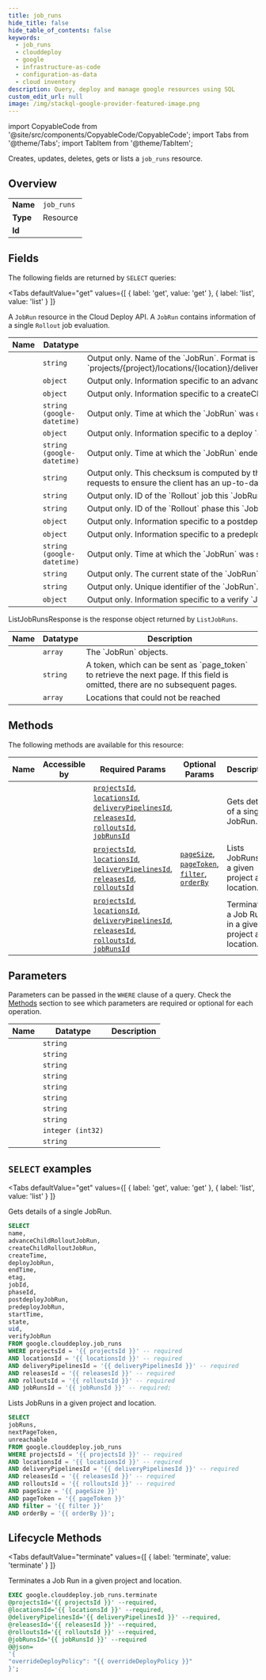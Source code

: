 ```yaml
--- 
title: job_runs
hide_title: false
hide_table_of_contents: false
keywords:
  - job_runs
  - clouddeploy
  - google
  - infrastructure-as-code
  - configuration-as-data
  - cloud inventory
description: Query, deploy and manage google resources using SQL
custom_edit_url: null
image: /img/stackql-google-provider-featured-image.png
---
```


import CopyableCode from '@site/src/components/CopyableCode/CopyableCode';
import Tabs from '@theme/Tabs';
import TabItem from '@theme/TabItem';

Creates, updates, deletes, gets or lists a <code>job_runs</code> resource.

## Overview
<table><tbody>
<tr><td><b>Name</b></td><td><code>job_runs</code></td></tr>
<tr><td><b>Type</b></td><td>Resource</td></tr>
<tr><td><b>Id</b></td><td><CopyableCode code="google.clouddeploy.job_runs" /></td></tr>
</tbody></table>

## Fields

The following fields are returned by `SELECT` queries:

<Tabs
    defaultValue="get"
    values={[
        { label: 'get', value: 'get' },
        { label: 'list', value: 'list' }
    ]}
>
<TabItem value="get">

A `JobRun` resource in the Cloud Deploy API. A `JobRun` contains information of a single `Rollout` job evaluation.

<table>
<thead>
    <tr>
    <th>Name</th>
    <th>Datatype</th>
    <th>Description</th>
    </tr>
</thead>
<tbody>
<tr>
    <td><CopyableCode code="name" /></td>
    <td><code>string</code></td>
    <td>Output only. Name of the `JobRun`. Format is `projects/&#123;project&#125;/locations/&#123;location&#125;/deliveryPipelines/&#123;deliveryPipeline&#125;/releases/&#123;releases&#125;/rollouts/&#123;rollouts&#125;/jobRuns/&#123;uuid&#125;`.</td>
</tr>
<tr>
    <td><CopyableCode code="advanceChildRolloutJobRun" /></td>
    <td><code>object</code></td>
    <td>Output only. Information specific to an advanceChildRollout `JobRun` (id: AdvanceChildRolloutJobRun)</td>
</tr>
<tr>
    <td><CopyableCode code="createChildRolloutJobRun" /></td>
    <td><code>object</code></td>
    <td>Output only. Information specific to a createChildRollout `JobRun`. (id: CreateChildRolloutJobRun)</td>
</tr>
<tr>
    <td><CopyableCode code="createTime" /></td>
    <td><code>string (google-datetime)</code></td>
    <td>Output only. Time at which the `JobRun` was created.</td>
</tr>
<tr>
    <td><CopyableCode code="deployJobRun" /></td>
    <td><code>object</code></td>
    <td>Output only. Information specific to a deploy `JobRun`. (id: DeployJobRun)</td>
</tr>
<tr>
    <td><CopyableCode code="endTime" /></td>
    <td><code>string (google-datetime)</code></td>
    <td>Output only. Time at which the `JobRun` ended.</td>
</tr>
<tr>
    <td><CopyableCode code="etag" /></td>
    <td><code>string</code></td>
    <td>Output only. This checksum is computed by the server based on the value of other fields, and may be sent on update and delete requests to ensure the client has an up-to-date value before proceeding.</td>
</tr>
<tr>
    <td><CopyableCode code="jobId" /></td>
    <td><code>string</code></td>
    <td>Output only. ID of the `Rollout` job this `JobRun` corresponds to.</td>
</tr>
<tr>
    <td><CopyableCode code="phaseId" /></td>
    <td><code>string</code></td>
    <td>Output only. ID of the `Rollout` phase this `JobRun` belongs in.</td>
</tr>
<tr>
    <td><CopyableCode code="postdeployJobRun" /></td>
    <td><code>object</code></td>
    <td>Output only. Information specific to a postdeploy `JobRun`. (id: PostdeployJobRun)</td>
</tr>
<tr>
    <td><CopyableCode code="predeployJobRun" /></td>
    <td><code>object</code></td>
    <td>Output only. Information specific to a predeploy `JobRun`. (id: PredeployJobRun)</td>
</tr>
<tr>
    <td><CopyableCode code="startTime" /></td>
    <td><code>string (google-datetime)</code></td>
    <td>Output only. Time at which the `JobRun` was started.</td>
</tr>
<tr>
    <td><CopyableCode code="state" /></td>
    <td><code>string</code></td>
    <td>Output only. The current state of the `JobRun`.</td>
</tr>
<tr>
    <td><CopyableCode code="uid" /></td>
    <td><code>string</code></td>
    <td>Output only. Unique identifier of the `JobRun`.</td>
</tr>
<tr>
    <td><CopyableCode code="verifyJobRun" /></td>
    <td><code>object</code></td>
    <td>Output only. Information specific to a verify `JobRun`. (id: VerifyJobRun)</td>
</tr>
</tbody>
</table>
</TabItem>
<TabItem value="list">

ListJobRunsResponse is the response object returned by `ListJobRuns`.

<table>
<thead>
    <tr>
    <th>Name</th>
    <th>Datatype</th>
    <th>Description</th>
    </tr>
</thead>
<tbody>
<tr>
    <td><CopyableCode code="jobRuns" /></td>
    <td><code>array</code></td>
    <td>The `JobRun` objects.</td>
</tr>
<tr>
    <td><CopyableCode code="nextPageToken" /></td>
    <td><code>string</code></td>
    <td>A token, which can be sent as `page_token` to retrieve the next page. If this field is omitted, there are no subsequent pages.</td>
</tr>
<tr>
    <td><CopyableCode code="unreachable" /></td>
    <td><code>array</code></td>
    <td>Locations that could not be reached</td>
</tr>
</tbody>
</table>
</TabItem>
</Tabs>

## Methods

The following methods are available for this resource:

<table>
<thead>
    <tr>
    <th>Name</th>
    <th>Accessible by</th>
    <th>Required Params</th>
    <th>Optional Params</th>
    <th>Description</th>
    </tr>
</thead>
<tbody>
<tr>
    <td><a href="#get"><CopyableCode code="get" /></a></td>
    <td><CopyableCode code="select" /></td>
    <td><a href="#parameter-projectsId"><code>projectsId</code></a>, <a href="#parameter-locationsId"><code>locationsId</code></a>, <a href="#parameter-deliveryPipelinesId"><code>deliveryPipelinesId</code></a>, <a href="#parameter-releasesId"><code>releasesId</code></a>, <a href="#parameter-rolloutsId"><code>rolloutsId</code></a>, <a href="#parameter-jobRunsId"><code>jobRunsId</code></a></td>
    <td></td>
    <td>Gets details of a single JobRun.</td>
</tr>
<tr>
    <td><a href="#list"><CopyableCode code="list" /></a></td>
    <td><CopyableCode code="select" /></td>
    <td><a href="#parameter-projectsId"><code>projectsId</code></a>, <a href="#parameter-locationsId"><code>locationsId</code></a>, <a href="#parameter-deliveryPipelinesId"><code>deliveryPipelinesId</code></a>, <a href="#parameter-releasesId"><code>releasesId</code></a>, <a href="#parameter-rolloutsId"><code>rolloutsId</code></a></td>
    <td><a href="#parameter-pageSize"><code>pageSize</code></a>, <a href="#parameter-pageToken"><code>pageToken</code></a>, <a href="#parameter-filter"><code>filter</code></a>, <a href="#parameter-orderBy"><code>orderBy</code></a></td>
    <td>Lists JobRuns in a given project and location.</td>
</tr>
<tr>
    <td><a href="#terminate"><CopyableCode code="terminate" /></a></td>
    <td><CopyableCode code="exec" /></td>
    <td><a href="#parameter-projectsId"><code>projectsId</code></a>, <a href="#parameter-locationsId"><code>locationsId</code></a>, <a href="#parameter-deliveryPipelinesId"><code>deliveryPipelinesId</code></a>, <a href="#parameter-releasesId"><code>releasesId</code></a>, <a href="#parameter-rolloutsId"><code>rolloutsId</code></a>, <a href="#parameter-jobRunsId"><code>jobRunsId</code></a></td>
    <td></td>
    <td>Terminates a Job Run in a given project and location.</td>
</tr>
</tbody>
</table>

## Parameters

Parameters can be passed in the `WHERE` clause of a query. Check the [Methods](#methods) section to see which parameters are required or optional for each operation.

<table>
<thead>
    <tr>
    <th>Name</th>
    <th>Datatype</th>
    <th>Description</th>
    </tr>
</thead>
<tbody>
<tr id="parameter-deliveryPipelinesId">
    <td><CopyableCode code="deliveryPipelinesId" /></td>
    <td><code>string</code></td>
    <td></td>
</tr>
<tr id="parameter-jobRunsId">
    <td><CopyableCode code="jobRunsId" /></td>
    <td><code>string</code></td>
    <td></td>
</tr>
<tr id="parameter-locationsId">
    <td><CopyableCode code="locationsId" /></td>
    <td><code>string</code></td>
    <td></td>
</tr>
<tr id="parameter-projectsId">
    <td><CopyableCode code="projectsId" /></td>
    <td><code>string</code></td>
    <td></td>
</tr>
<tr id="parameter-releasesId">
    <td><CopyableCode code="releasesId" /></td>
    <td><code>string</code></td>
    <td></td>
</tr>
<tr id="parameter-rolloutsId">
    <td><CopyableCode code="rolloutsId" /></td>
    <td><code>string</code></td>
    <td></td>
</tr>
<tr id="parameter-filter">
    <td><CopyableCode code="filter" /></td>
    <td><code>string</code></td>
    <td></td>
</tr>
<tr id="parameter-orderBy">
    <td><CopyableCode code="orderBy" /></td>
    <td><code>string</code></td>
    <td></td>
</tr>
<tr id="parameter-pageSize">
    <td><CopyableCode code="pageSize" /></td>
    <td><code>integer (int32)</code></td>
    <td></td>
</tr>
<tr id="parameter-pageToken">
    <td><CopyableCode code="pageToken" /></td>
    <td><code>string</code></td>
    <td></td>
</tr>
</tbody>
</table>

## `SELECT` examples

<Tabs
    defaultValue="get"
    values={[
        { label: 'get', value: 'get' },
        { label: 'list', value: 'list' }
    ]}
>
<TabItem value="get">

Gets details of a single JobRun.

```sql
SELECT
name,
advanceChildRolloutJobRun,
createChildRolloutJobRun,
createTime,
deployJobRun,
endTime,
etag,
jobId,
phaseId,
postdeployJobRun,
predeployJobRun,
startTime,
state,
uid,
verifyJobRun
FROM google.clouddeploy.job_runs
WHERE projectsId = '{{ projectsId }}' -- required
AND locationsId = '{{ locationsId }}' -- required
AND deliveryPipelinesId = '{{ deliveryPipelinesId }}' -- required
AND releasesId = '{{ releasesId }}' -- required
AND rolloutsId = '{{ rolloutsId }}' -- required
AND jobRunsId = '{{ jobRunsId }}' -- required;
```
</TabItem>
<TabItem value="list">

Lists JobRuns in a given project and location.

```sql
SELECT
jobRuns,
nextPageToken,
unreachable
FROM google.clouddeploy.job_runs
WHERE projectsId = '{{ projectsId }}' -- required
AND locationsId = '{{ locationsId }}' -- required
AND deliveryPipelinesId = '{{ deliveryPipelinesId }}' -- required
AND releasesId = '{{ releasesId }}' -- required
AND rolloutsId = '{{ rolloutsId }}' -- required
AND pageSize = '{{ pageSize }}'
AND pageToken = '{{ pageToken }}'
AND filter = '{{ filter }}'
AND orderBy = '{{ orderBy }}';
```
</TabItem>
</Tabs>


## Lifecycle Methods

<Tabs
    defaultValue="terminate"
    values={[
        { label: 'terminate', value: 'terminate' }
    ]}
>
<TabItem value="terminate">

Terminates a Job Run in a given project and location.

```sql
EXEC google.clouddeploy.job_runs.terminate 
@projectsId='{{ projectsId }}' --required, 
@locationsId='{{ locationsId }}' --required, 
@deliveryPipelinesId='{{ deliveryPipelinesId }}' --required, 
@releasesId='{{ releasesId }}' --required, 
@rolloutsId='{{ rolloutsId }}' --required, 
@jobRunsId='{{ jobRunsId }}' --required 
@@json=
'{
"overrideDeployPolicy": "{{ overrideDeployPolicy }}"
}';
```
</TabItem>
</Tabs>
